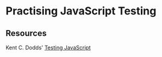 # Practising JavaScript Testing

## Resources

Kent C. Dodds' [Testing JavaScript](https://testingjavascript.com/)